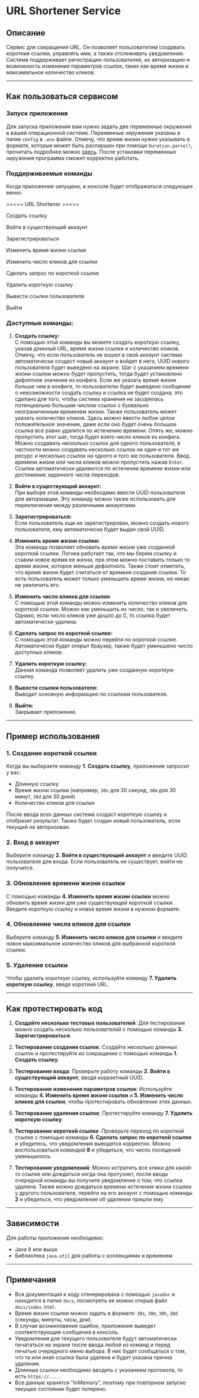 # URL Shortener Service

## Описание

Сервис для сокращения URL. Он позволяет пользователям создавать короткие ссылки, управлять ими, а также отслеживать уведомления. Система поддерживает регистрацию пользователей, их авторизацию и возможность изменения параметров ссылок, таких как время жизни и максимальное количество кликов.

---

## Как пользоваться сервисом

### Запуск приложения

Для запуска приложения вам нужно задать две переменные окружения в вашей операционной системе. Переменные окружения указаны в папке ```config``` в ```.env``` файле. Отмечу, что время жизни нужно указывать в формате,
которые может быть распаршен при помощи ```Duration.parse()```, прочитать подробнее можно [здесь](https://docs.oracle.com/en/java/javase/17/docs/api/java.base/java/time/Duration.html#parse(java.lang.CharSequence)).
После установки переменных окружения программа сможет корректно работать. 

### Поддерживаемые команды

Когда приложение запущено, в консоли будет отображаться следующее меню:

===== URL Shortener =====

Создать ссылку

Войти в существующий аккаунт

Зарегистрироваться

Изменить время жизни ссылки

Изменить число кликов для ссылки

Сделать запрос по короткой ссылке

Удалить короткую ссылку

Вывести ссылки пользователя

Выйти 

### Доступные команды:

1. **Создать ссылку:**  
   С помощью этой команды вы можете создать короткую ссылку, указав длинный URL, время жизни ссылки и количество кликов.
   Отмечу, что если пользователь не вошел в свой аккаунт система автоматически создаст новый аккаунт и войдет в него, UUID нового пользователя будет выведено на экране.
   Шаг с указанием времени жизни ссылки можно будет пропустить, тогда будет установлено дефолтное значение из конфига. Если же указать время жизни больше чем в конфиге, то
   пользователю будет выведено сообщение о невозможности создать ссылку и ссылка не будет создана, это сделано для того, чтобы система хранения не засорялась потенциально большим 
   числом ссылок с буквально неограниченным временем жизни.
   Также пользователь может указать количество кликов. Здесь можно ввести любое целое положительное значение, даже если оно будет очень большое ссылка все равно удалится
   по истечению времени. Опять же, можно пропустить этот шаг, тогда будет взято число кликов из конфига.
   Можно создавать несколько ссылок для одного пользователя, в частности можно создавать несколько ссылок на один и тот же ресурс и несколько ссылок на одного и того же пользователя.
   Ввод времени жизни или числа кликов можно пропустить нажав ```Enter```.
   Ссылки автоматически удаляются по истечении времени жизни или достижение заданного числа переходов.

2. **Войти в существующий аккаунт:**  
   При выборе этой команды необходимо ввести UUID пользователя для авторизации. Эту команду можно также использовать для переключения между различными аккаунтами.

3. **Зарегистрироваться:**  
   Если пользователь еще не зарегистрирован, можно создать нового пользователя, ему автоматически будет выдан свой UUID.

4. **Изменить время жизни ссылки:**  
   Эта команда позволяет обновить время жизни уже созданной короткой ссылки. 
   Логика работает так, что мы берем ссылку и ставим новое время ее жизни, при этом можно поставить только то время жизни, которое меньше дефолтного. Также стоит отметить,
   что время жизни будет считаться от времени создания ссылки. То есть пользователь может только уменьшить время жизни, но никак не увеличить его.

5. **Изменить число кликов для ссылки:**  
   С помощью этой команды можно изменить количество кликов для короткой ссылки. Можно как уменьшить их число, так и увеличить. 
   Однако, если число кликов уже дошло до 0, то ссылка будет автоматически удалена.

6. **Сделать запрос по короткой ссылке:**  
   С помощью этой команды можно перейти по короткой ссылке. Автоматически будет открыт браузер, также будет уменьшено число доступных кликов.

7. **Удалить короткую ссылку:**  
   Данная команда позволяет удалить уже созданную короткую ссылку.

8. **Вывести ссылки пользователя:**  
   Выводит основную информацию по ссылкам пользователя.

9. **Выйти:**  
   Закрывает приложение.

---

## Пример использования

### 1. Создание короткой ссылки

Когда вы выбираете команду **1. Создать ссылку**, приложение запросит у вас:

- Длинную ссылку
- Время жизни ссылки (например, `30s` для 30 секунд, `30m` для 30 минут, `30d` для 30 дней)
- Количество кликов для ссылки

После ввода всех данных система создаст короткую ссылку и отобразит результат. Также будет создан новый пользователь, если текущий не авторизован.

### 2. Вход в аккаунт

Выберите команду **2. Войти в существующий аккаунт** и введите UUID пользователя для входа. Если пользователь не существует, войти не получится.

### 3. Обновление времени жизни ссылки

С помощью команды **4. Изменить время жизни ссылки** можно обновить время жизни для уже существующей короткой ссылки. Введите короткую ссылку и новое время жизни в нужном формате.

### 4. Обновление числа кликов для ссылки

Выберите команду **5. Изменить число кликов для ссылки** и введите новое максимальное количество кликов для выбранной короткой ссылки.

### 5. Удаление ссылки

Чтобы удалить короткую ссылку, используйте команду **7. Удалить короткую ссылку**, введя короткий URL.

---

## Как протестировать код

1. **Создайте несколько тестовых пользователей**: Для тестирования можно создать несколько пользователей с помощью команды **3. Зарегистрироваться**.

2. **Тестирование создания ссылок**: Создайте несколько длинных ссылок и протестируйте их сокращение с помощью команды **1. Создать ссылку**.

3. **Тестирование входа**: Проверьте работу команды **2. Войти в существующий аккаунт**, вводя корректный UUID.

4. **Тестирование изменения параметров ссылок**: Используйте команды **4. Изменить время жизни ссылки** и **5. Изменить число кликов для ссылки**, чтобы протестировать обновление этих данных.

5. **Тестирование удаления ссылок**: Протестируйте команду **7. Удалить короткую ссылку**.

6. **Тестирование короткой ссылке**: Проверьте переход по короткой ссылке с помощью команды **6. Сделать запрос по короткой ссылке** и убедитесь, что уведомления выводятся корректно. Можно воспользоваться командой **8** и убедиться, что число посещений уменьшилось.
7. **Тестирование уведомлений**: Можно истратить все клики для какой-то ссылке или дождаться когда она протухнет, после ввода очередной команды вы получите уведомление о том, что ссылка удалена. 
Также можно дождаться времени истечения жизни ссылки у другого пользователя, перейти на его аккаунт с помощью команды **2** и убедиться, что уведомление об удалении пришли ему.

---

## Зависимости

Для работы приложения необходимо:

- Java 8 или выше
- Библиотека `java.util` для работы с коллекциями и временем

---

## Примечания

- Вся документация к коду сгенерирована с помощью ```javadoc``` и находится в папке ```docs```, посмотреть ее можно открыв файл ```docs/index.html```.
- Время жизни ссылки можно задать в формате: `30s`, `30m`, `30h`, `30d` (секунды, минуты, часы, дни).
- В случае возникновения ошибок, приложение выведет соответствующие сообщения в консоль.
- Уведомления для текущего пользователя будут автоматически печататься на экране после ввода любой из команд и перед печатью очередного меню выбора. В них будет сообщаться о том, что та или иная ссылка была удалена и будет указана прична удаления.
- Длинные ссылки необходимо вводить с указанием протокола, то есть ```https://....```.
- Все данные хранятся "InMemory", поэтому при повторном запуске текущее состояние будет потеряно.